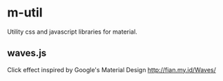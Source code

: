 # m-util
Utility css and javascript libraries for material.

## waves.js
Click effect inspired by Google's Material Design http://fian.my.id/Waves/

